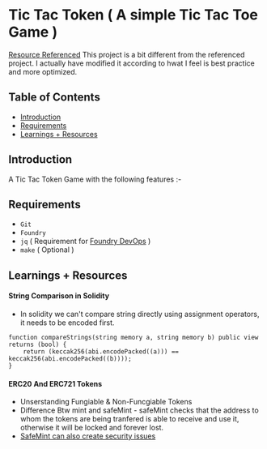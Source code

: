 # Tic Tac Token ( A simple Tic Tac Toe Game )

[Resource Referenced](https://book.tictactoken.co/)
This project is a bit different from the referenced project. I actually have modified it according to hwat I feel is best practice and more optimized.

## Table of Contents

- [Introduction](#introduction)
- [Requirements](#requirements)
- [Learnings + Resources](#learnings--resources)

## Introduction

A Tic Tac Token Game with the following features :-

## Requirements

- `Git`
- `Foundry`
- `jq` ( Requirement for [Foundry DevOps](https://github.com/Cyfrin/foundry-devops) )
- `make` ( Optional )

## Learnings + Resources

#### String Comparison in Solidity

- In solidity we can't compare string directly using assignment operators, it needs to be encoded first.

```
function compareStrings(string memory a, string memory b) public view returns (bool) {
    return (keccak256(abi.encodePacked((a))) == keccak256(abi.encodePacked((b))));
}
```

#### ERC20 And ERC721 Tokens

- Unserstanding Fungiable & Non-Funcgiable Tokens
- Difference Btw mint and safeMint - safeMint checks that the address to whom the tokens are being tranfered is able to receive and use it, otherwise it will be locked and forever lost.
- [SafeMint can also create security issues](https://samczsun.com/the-dangers-of-surprising-code/)
